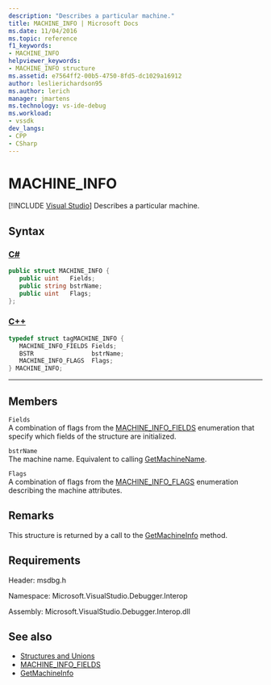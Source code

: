 ```yaml
---
description: "Describes a particular machine."
title: MACHINE_INFO | Microsoft Docs
ms.date: 11/04/2016
ms.topic: reference
f1_keywords:
- MACHINE_INFO
helpviewer_keywords:
- MACHINE_INFO structure
ms.assetid: e7564ff2-00b5-4750-8fd5-dc1029a16912
author: leslierichardson95
ms.author: lerich
manager: jmartens
ms.technology: vs-ide-debug
ms.workload:
- vssdk
dev_langs:
- CPP
- CSharp
---
```

# MACHINE_INFO

 [!INCLUDE [Visual Studio](~/includes/applies-to-version/vs-windows-only.md)]
Describes a particular machine.

## Syntax

### [C#](#tab/csharp)
```csharp
public struct MACHINE_INFO { 
   public uint   Fields;
   public string bstrName;
   public uint   Flags;
};
```
### [C++](#tab/cpp)
```cpp
typedef struct tagMACHINE_INFO { 
   MACHINE_INFO_FIELDS Fields;
   BSTR                bstrName;
   MACHINE_INFO_FLAGS  Flags;
} MACHINE_INFO;
```
---

## Members
 `Fields`\
 A combination of flags from the [MACHINE_INFO_FIELDS](../../../extensibility/debugger/reference/machine-info-fields.md) enumeration that specify which fields of the structure are initialized.

 `bstrName`\
 The machine name. Equivalent to calling [GetMachineName](../../../extensibility/debugger/reference/idebugcoreserver2-getmachinename.md).

 `Flags`\
 A combination of flags from the [MACHINE_INFO_FLAGS](../../../extensibility/debugger/reference/machine-info-flags.md) enumeration describing the machine attributes.

## Remarks
 This structure is returned by a call to the [GetMachineInfo](../../../extensibility/debugger/reference/idebugcoreserver2-getmachineinfo.md) method.

## Requirements
 Header: msdbg.h

 Namespace: Microsoft.VisualStudio.Debugger.Interop

 Assembly: Microsoft.VisualStudio.Debugger.Interop.dll

## See also
- [Structures and Unions](../../../extensibility/debugger/reference/structures-and-unions.md)
- [MACHINE_INFO_FIELDS](../../../extensibility/debugger/reference/machine-info-fields.md)
- [GetMachineInfo](../../../extensibility/debugger/reference/idebugcoreserver2-getmachineinfo.md)
